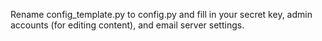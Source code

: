 Rename config_template.py to config.py and fill in your secret key, admin accounts (for editing content), and email server settings.